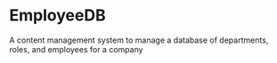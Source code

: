 # EmployeeDB
A content management system to manage a database of departments, roles, and employees for a company
